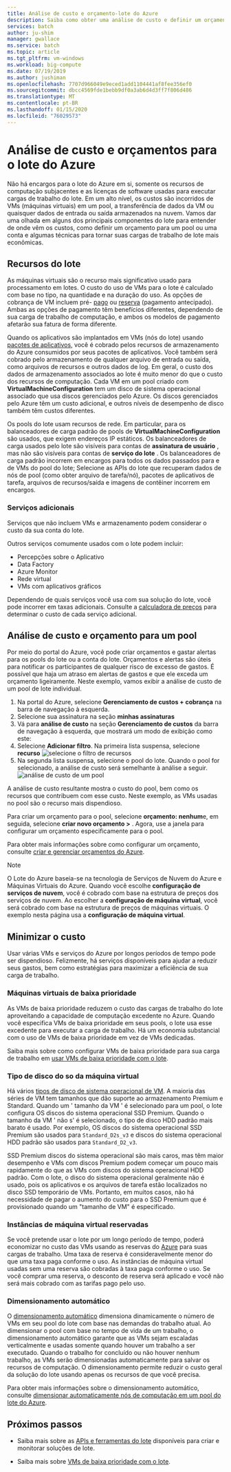 ```yaml
---
title: Análise de custo e orçamento-lote do Azure
description: Saiba como obter uma análise de custo e definir um orçamento para a carga de trabalho do lote.
services: batch
author: ju-shim
manager: gwallace
ms.service: batch
ms.topic: article
ms.tgt_pltfrm: vm-windows
ms.workload: big-compute
ms.date: 07/19/2019
ms.author: jushiman
ms.openlocfilehash: 7707d966049e9eced1add1104441af8fee356ef0
ms.sourcegitcommit: dbcc4569fde1bebb9df0a3ab6d4d3ff7f806d486
ms.translationtype: MT
ms.contentlocale: pt-BR
ms.lasthandoff: 01/15/2020
ms.locfileid: "76029573"
---
```

# <a name="cost-analysis-and-budgets-for-azure-batch"></a>Análise de custo e orçamentos para o lote do Azure

Não há encargos para o lote do Azure em si, somente os recursos de computação subjacentes e as licenças de software usadas para executar cargas de trabalho do lote. Em um alto nível, os custos são incorridos de VMs (máquinas virtuais) em um pool, a transferência de dados da VM ou quaisquer dados de entrada ou saída armazenados na nuvem. Vamos dar uma olhada em alguns dos principais componentes do lote para entender de onde vêm os custos, como definir um orçamento para um pool ou uma conta e algumas técnicas para tornar suas cargas de trabalho de lote mais econômicas.

## <a name="batch-resources"></a>Recursos do lote

As máquinas virtuais são o recurso mais significativo usado para processamento em lotes. O custo do uso de VMs para o lote é calculado com base no tipo, na quantidade e na duração do uso. As opções de cobrança de VM incluem pré- [pago](https://azure.microsoft.com/offers/ms-azr-0003p/) ou [reserva](../cost-management-billing/reservations/save-compute-costs-reservations.md) (pagamento antecipado). Ambas as opções de pagamento têm benefícios diferentes, dependendo de sua carga de trabalho de computação, e ambos os modelos de pagamento afetarão sua fatura de forma diferente.

Quando os aplicativos são implantados em VMs (nós do lote) usando [pacotes de aplicativos](batch-application-packages.md), você é cobrado pelos recursos de armazenamento do Azure consumidos por seus pacotes de aplicativos. Você também será cobrado pelo armazenamento de qualquer arquivo de entrada ou saída, como arquivos de recursos e outros dados de log. Em geral, o custo dos dados de armazenamento associados ao lote é muito menor do que o custo dos recursos de computação. Cada VM em um pool criado com **VirtualMachineConfiguration** tem um disco de sistema operacional associado que usa discos gerenciados pelo Azure. Os discos gerenciados pelo Azure têm um custo adicional, e outros níveis de desempenho de disco também têm custos diferentes.

Os pools do lote usam recursos de rede. Em particular, para os balanceadores de carga padrão de pools de **VirtualMachineConfiguration** são usados, que exigem endereços IP estáticos. Os balanceadores de carga usados pelo lote são visíveis para contas de **assinatura de usuário** , mas não são visíveis para contas de **serviço do lote** . Os balanceadores de carga padrão incorrem em encargos para todos os dados passados para e de VMs do pool do lote; Selecione as APIs do lote que recuperam dados de nós de pool (como obter arquivo de tarefa/nó), pacotes de aplicativos de tarefa, arquivos de recursos/saída e imagens de contêiner incorrem em encargos.

### <a name="additional-services"></a>Serviços adicionais

Serviços que não incluem VMs e armazenamento podem considerar o custo da sua conta do lote.

Outros serviços comumente usados com o lote podem incluir:

- Percepções sobre o Aplicativo
- Data Factory
- Azure Monitor
- Rede virtual
- VMs com aplicativos gráficos

Dependendo de quais serviços você usa com sua solução do lote, você pode incorrer em taxas adicionais. Consulte a [calculadora de preços](https://azure.microsoft.com/pricing/calculator/) para determinar o custo de cada serviço adicional.

## <a name="cost-analysis-and-budget-for-a-pool"></a>Análise de custo e orçamento para um pool

Por meio do portal do Azure, você pode criar orçamentos e gastar alertas para os pools do lote ou a conta do lote. Orçamentos e alertas são úteis para notificar os participantes de qualquer risco de excesso de gastos. É possível que haja um atraso em alertas de gastos e que ele exceda um orçamento ligeiramente. Neste exemplo, vamos exibir a análise de custo de um pool de lote individual.

1. Na portal do Azure, selecione **Gerenciamento de custos + cobrança** na barra de navegação à esquerda.
1. Selecione sua assinatura na seção **minhas assinaturas**
1. Vá para **análise de custo** na seção **Gerenciamento de custos** da barra de navegação à esquerda, que mostrará um modo de exibição como este:
1. Selecione **Adicionar filtro**. Na primeira lista suspensa, selecione **recurso** ![selecione o filtro de recursos](./media/batch-budget/resource-filter.png)
1. Na segunda lista suspensa, selecione o pool do lote. Quando o pool for selecionado, a análise de custo será semelhante à análise a seguir.
    ![análise de custo de um pool](./media/batch-budget/pool-cost-analysis.png)

A análise de custo resultante mostra o custo do pool, bem como os recursos que contribuem com esse custo. Neste exemplo, as VMs usadas no pool são o recurso mais dispendioso.

Para criar um orçamento para o pool, selecione **orçamento: nenhum**e, em seguida, selecione **criar novo orçamento >** . Agora, use a janela para configurar um orçamento especificamente para o pool.

Para obter mais informações sobre como configurar um orçamento, consulte [criar e gerenciar orçamentos do Azure](../cost-management-billing/costs/tutorial-acm-create-budgets.md).

> [!NOTE]
> O Lote do Azure baseia-se na tecnologia de Serviços de Nuvem do Azure e Máquinas Virtuais do Azure. Quando você escolhe **configuração de serviços de nuvem**, você é cobrado com base na estrutura de preços dos serviços de nuvem. Ao escolher a **configuração de máquina virtual**, você será cobrado com base na estrutura de preços de máquinas virtuais. O exemplo nesta página usa a **configuração de máquina virtual**.

## <a name="minimize-cost"></a>Minimizar o custo

Usar várias VMs e serviços do Azure por longos períodos de tempo pode ser dispendioso. Felizmente, há serviços disponíveis para ajudar a reduzir seus gastos, bem como estratégias para maximizar a eficiência de sua carga de trabalho.

### <a name="low-priority-virtual-machines"></a>Máquinas virtuais de baixa prioridade

As VMs de baixa prioridade reduzem o custo das cargas de trabalho do lote aproveitando a capacidade de computação excedente no Azure. Quando você especifica VMs de baixa prioridade em seus pools, o lote usa esse excedente para executar a carga de trabalho. Há um economia substancial com o uso de VMs de baixa prioridade em vez de VMs dedicadas.

Saiba mais sobre como configurar VMs de baixa prioridade para sua carga de trabalho em [usar VMs de baixa prioridade com o lote](batch-low-pri-vms.md).

### <a name="virtual-machine-os-disk-type"></a>Tipo de disco do so da máquina virtual

Há vários [tipos de disco de sistema operacional de VM](../virtual-machines/windows/disks-types.md). A maioria das séries de VM tem tamanhos que dão suporte ao armazenamento Premium e Standard. Quando um ' tamanho da VM ' é selecionado para um pool, o lote configura OS discos do sistema operacional SSD Premium. Quando o tamanho da VM ' não s' é selecionado, o tipo de disco HDD padrão mais barato é usado. Por exemplo, OS discos do sistema operacional SSD Premium são usados para `Standard_D2s_v3` e discos do sistema operacional HDD padrão são usados para `Standard_D2_v3`.

SSD Premium discos do sistema operacional são mais caros, mas têm maior desempenho e VMs com discos Premium podem começar um pouco mais rapidamente do que as VMs com discos do sistema operacional HDD padrão. Com o lote, o disco do sistema operacional geralmente não é usado, pois os aplicativos e os arquivos de tarefa estão localizados no disco SSD temporário de VMs. Portanto, em muitos casos, não há necessidade de pagar o aumento do custo para o SSD Premium que é provisionado quando um "tamanho de VM" é especificado.

### <a name="reserved-virtual-machine-instances"></a>Instâncias de máquina virtual reservadas

Se você pretende usar o lote por um longo período de tempo, poderá economizar no custo das VMs usando as reservas do [Azure](../cost-management-billing/reservations/save-compute-costs-reservations.md) para suas cargas de trabalho. Uma taxa de reserva é consideravelmente menor do que uma taxa paga conforme o uso. As instâncias de máquina virtual usadas sem uma reserva são cobradas à taxa paga conforme o uso. Se você comprar uma reserva, o desconto de reserva será aplicado e você não será mais cobrado com as tarifas pago pelo uso.

### <a name="automatic-scaling"></a>Dimensionamento automático

O [dimensionamento automático](batch-automatic-scaling.md) dimensiona dinamicamente o número de VMs em seu pool do lote com base nas demandas do trabalho atual. Ao dimensionar o pool com base no tempo de vida de um trabalho, o dimensionamento automático garante que as VMs sejam escaladas verticalmente e usadas somente quando houver um trabalho a ser executado. Quando o trabalho for concluído ou não houver nenhum trabalho, as VMs serão dimensionadas automaticamente para salvar os recursos de computação. O dimensionamento permite reduzir o custo geral da solução do lote usando apenas os recursos de que você precisa.

Para obter mais informações sobre o dimensionamento automático, consulte [dimensionar automaticamente nós de computação em um pool do lote do Azure](batch-automatic-scaling.md).

## <a name="next-steps"></a>Próximos passos

- Saiba mais sobre as [APIs e ferramentas do lote](batch-apis-tools.md) disponíveis para criar e monitorar soluções de lote.  

- Saiba mais sobre [VMs de baixa prioridade com o lote](batch-low-pri-vms.md).
